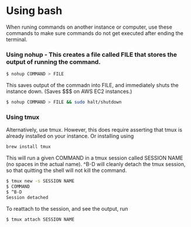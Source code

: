 # Using bash

When runing commands on another instance or computer, use these commands to make sure commands do not get executed after ending the terminal.

### Using nohup - This creates a file called FILE that stores the output of running the command.

```sh
$ nohup COMMAND > FILE
```
This saves output of the commadn into FILE, and immediately shuts the instance down. (Saves $$$ on AWS EC2 instances.)

```sh
$ nohup COMMAND > FILE && sudo halt/shutdown
```


### Using tmux 

Alternatively, use tmux. However, this does require asserting that tmux is already installed on your instance. Or installing using 

```sh
brew install tmux
```

This will run a given COMMAND in a tmux session called SESSION NAME (no spaces in the actual name). ^B-D will cleanly detach the tmux session, so that quitting the shell will not kill the command.

```sh
$ tmux new -s SESSION NAME
$ COMMAND
$ ^B-D
Session detached
```

To reattach to the session, and see the output, run

```sh
$ tmux attach SESSION NAME
```


